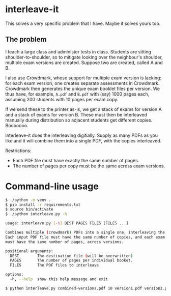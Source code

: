 # interleave-it

This solves a very specific problem that I have. Maybe it solves yours too.

## The problem

I teach a large class and administer tests in class. Students are sitting shoulder-to-shoulder, so
to mitigate looking over the neighbour's shoulder, multiple exam versions are created.
Suppose two are created, called A and B.

I also use Crowdmark, whose support for multiple exam version is lacking: for each exam version,
one creates separate assessments in Crowdmark. Crowdmark then generates the unique exam booklet
files per version. We thus have, for example, `A.pdf` and `B.pdf` with (say) 1000 pages each,
assuming 200 students with 10 pages per exam copy.

If we send these to the printer as-is, we get a stack of exams for version A and a stack of exams
for version B. These must then be interleaved manually during distribution so adjacent students get
different copies. Booooooo.

Interleave-it does the interleaving digitially. Supply as many PDFs as you like and it will combine
them into a single PDF, with the copies interleaved.

Restrictions:

- Each PDF file must have exactly the same number of pages.
- The number of pages per copy must be the same across exam versions.

# Command-line usage

```bash
$ ./python -m venv .
$ pip install -r requirements.txt
$ source bin/activate
$ ./python interleave.py -h

usage: interleave.py [-h] DEST PAGES FILES [FILES ...]

Combines multiple (crowdmark) PDFs into a single one, interleaving the copies.
Each input PDF file must have the same number of copies, and each exam copy
must have the same number of pages, across versions.

positional arguments:
  DEST        The destination file (will be overwritten)
  PAGES       The number of pages per individual booket.
  FILES       The PDF files to interleave

options:
  -h, --help  show this help message and exit

$ python interleave.py combined-versions.pdf 10 version1.pdf version2.pdf
```

